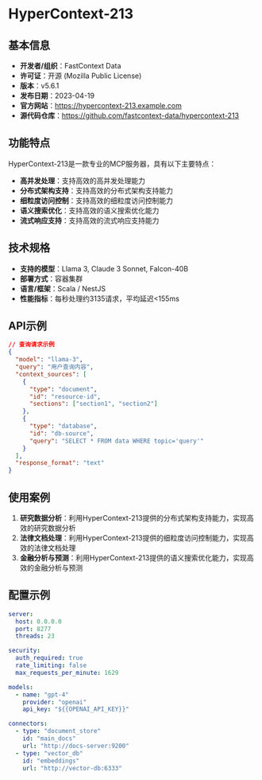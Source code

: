 # HyperContext-213

## 基本信息

- **开发者/组织**：FastContext Data
- **许可证**：开源 (Mozilla Public License)
- **版本**：v5.6.1
- **发布日期**：2023-04-19
- **官方网站**：https://hypercontext-213.example.com
- **源代码仓库**：https://github.com/fastcontext-data/hypercontext-213

## 功能特点

HyperContext-213是一款专业的MCP服务器，具有以下主要特点：

- **高并发处理**：支持高效的高并发处理能力
- **分布式架构支持**：支持高效的分布式架构支持能力
- **细粒度访问控制**：支持高效的细粒度访问控制能力
- **语义搜索优化**：支持高效的语义搜索优化能力
- **流式响应支持**：支持高效的流式响应支持能力


## 技术规格

- **支持的模型**：Llama 3, Claude 3 Sonnet, Falcon-40B
- **部署方式**：容器集群
- **语言/框架**：Scala / NestJS
- **性能指标**：每秒处理约3135请求，平均延迟<155ms

## API示例

```json
// 查询请求示例
{
  "model": "llama-3",
  "query": "用户查询内容",
  "context_sources": [
    {
      "type": "document",
      "id": "resource-id",
      "sections": ["section1", "section2"]
    },
    {
      "type": "database",
      "id": "db-source",
      "query": "SELECT * FROM data WHERE topic='query'"
    }
  ],
  "response_format": "text"
}
```

## 使用案例

1. **研究数据分析**：利用HyperContext-213提供的分布式架构支持能力，实现高效的研究数据分析
2. **法律文档处理**：利用HyperContext-213提供的细粒度访问控制能力，实现高效的法律文档处理
3. **金融分析与预测**：利用HyperContext-213提供的语义搜索优化能力，实现高效的金融分析与预测


## 配置示例

```yaml
server:
  host: 0.0.0.0
  port: 8277
  threads: 23

security:
  auth_required: true
  rate_limiting: false
  max_requests_per_minute: 1629

models:
  - name: "gpt-4"
    provider: "openai"
    api_key: "${{OPENAI_API_KEY}}"

connectors:
  - type: "document_store"
    id: "main_docs"
    url: "http://docs-server:9200"
  - type: "vector_db"
    id: "embeddings"
    url: "http://vector-db:6333"
```